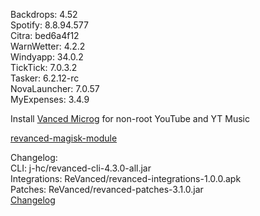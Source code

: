 Backdrops: 4.52  
Spotify: 8.8.94.577  
Citra: bed6a4f12  
WarnWetter: 4.2.2  
Windyapp: 34.0.2  
TickTick: 7.0.3.2  
Tasker: 6.2.12-rc  
NovaLauncher: 7.0.57  
MyExpenses: 3.4.9  

Install [Vanced Microg](https://github.com/TeamVanced/VancedMicroG/releases) for non-root YouTube and YT Music  

[revanced-magisk-module](https://github.com/j-hc/revanced-magisk-module)  

Changelog:  
CLI: j-hc/revanced-cli-4.3.0-all.jar  
Integrations: ReVanced/revanced-integrations-1.0.0.apk  
Patches: ReVanced/revanced-patches-3.1.0.jar  
[Changelog](https://github.com/ReVanced/revanced-patches/releases/tag/v3.1.0)  
